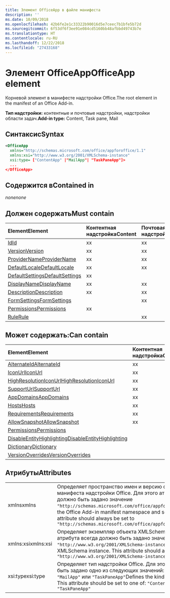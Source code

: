 ```yaml
---
title: Элемент OfficeApp в файле манифеста
description: ''
ms.date: 10/09/2018
ms.openlocfilehash: 42b6fe2e1c33322b90016d5e7ceec7b1bfe5b72d
ms.sourcegitcommit: 6f53df6f3ee91e084cd5160bb48afbbd49743b7e
ms.translationtype: HT
ms.contentlocale: ru-RU
ms.lasthandoff: 12/22/2018
ms.locfileid: "27433168"
---
```

# <a name="officeapp-element"></a><span data-ttu-id="c5d00-102">Элемент OfficeApp</span><span class="sxs-lookup"><span data-stu-id="c5d00-102">OfficeApp element</span></span>

<span data-ttu-id="c5d00-103">Корневой элемент в манифесте надстройки Office.</span><span class="sxs-lookup"><span data-stu-id="c5d00-103">The root element in the manifest of an Office Add-in.</span></span>

<span data-ttu-id="c5d00-104">**Тип надстройки:** контентные и почтовые надстройки, надстройки области задач.</span><span class="sxs-lookup"><span data-stu-id="c5d00-104">**Add-in type:** Content, Task pane, Mail</span></span>

## <a name="syntax"></a><span data-ttu-id="c5d00-105">Синтаксис</span><span class="sxs-lookup"><span data-stu-id="c5d00-105">Syntax</span></span>

```XML
<OfficeApp 
  xmlns="http://schemas.microsoft.com/office/appforoffice/1.1" 
  xmlns:xsi="http://www.w3.org/2001/XMLSchema-instance" 
  xsi:type= ["ContentApp" |"MailApp"| "TaskPaneApp"]>
  ...
</OfficeApp>
```

## <a name="contained-in"></a><span data-ttu-id="c5d00-106">Содержится в</span><span class="sxs-lookup"><span data-stu-id="c5d00-106">Contained in</span></span>

 <span data-ttu-id="c5d00-107">_none_</span><span class="sxs-lookup"><span data-stu-id="c5d00-107">_none_</span></span>

## <a name="must-contain"></a><span data-ttu-id="c5d00-108">Должен содержать</span><span class="sxs-lookup"><span data-stu-id="c5d00-108">Must contain</span></span>

|<span data-ttu-id="c5d00-109">**Element**</span><span class="sxs-lookup"><span data-stu-id="c5d00-109">**Element**</span></span>|<span data-ttu-id="c5d00-110">**Контентная надстройка**</span><span class="sxs-lookup"><span data-stu-id="c5d00-110">**Content**</span></span>|<span data-ttu-id="c5d00-111">**Почтовая надстройка**</span><span class="sxs-lookup"><span data-stu-id="c5d00-111">**Mail**</span></span>|<span data-ttu-id="c5d00-112">**TaskPane**</span><span class="sxs-lookup"><span data-stu-id="c5d00-112">**TaskPane**</span></span>|
|:-----|:-----|:-----|:-----|
|[<span data-ttu-id="c5d00-113">Id</span><span class="sxs-lookup"><span data-stu-id="c5d00-113">Id</span></span>](id.md)|<span data-ttu-id="c5d00-114">x</span><span class="sxs-lookup"><span data-stu-id="c5d00-114">x</span></span>|<span data-ttu-id="c5d00-115">x</span><span class="sxs-lookup"><span data-stu-id="c5d00-115">x</span></span>|<span data-ttu-id="c5d00-116">x</span><span class="sxs-lookup"><span data-stu-id="c5d00-116">x</span></span>|
|[<span data-ttu-id="c5d00-117">Version</span><span class="sxs-lookup"><span data-stu-id="c5d00-117">Version</span></span>](version.md)|<span data-ttu-id="c5d00-118">x</span><span class="sxs-lookup"><span data-stu-id="c5d00-118">x</span></span>|<span data-ttu-id="c5d00-119">x</span><span class="sxs-lookup"><span data-stu-id="c5d00-119">x</span></span>|<span data-ttu-id="c5d00-120">x</span><span class="sxs-lookup"><span data-stu-id="c5d00-120">x</span></span>|
|[<span data-ttu-id="c5d00-121">ProviderName</span><span class="sxs-lookup"><span data-stu-id="c5d00-121">ProviderName</span></span>](providername.md)|<span data-ttu-id="c5d00-122">x</span><span class="sxs-lookup"><span data-stu-id="c5d00-122">x</span></span>|<span data-ttu-id="c5d00-123">x</span><span class="sxs-lookup"><span data-stu-id="c5d00-123">x</span></span>|<span data-ttu-id="c5d00-124">x</span><span class="sxs-lookup"><span data-stu-id="c5d00-124">x</span></span>|
|[<span data-ttu-id="c5d00-125">DefaultLocale</span><span class="sxs-lookup"><span data-stu-id="c5d00-125">DefaultLocale</span></span>](defaultlocale.md)|<span data-ttu-id="c5d00-126">x</span><span class="sxs-lookup"><span data-stu-id="c5d00-126">x</span></span>|<span data-ttu-id="c5d00-127">x</span><span class="sxs-lookup"><span data-stu-id="c5d00-127">x</span></span>|<span data-ttu-id="c5d00-128">x</span><span class="sxs-lookup"><span data-stu-id="c5d00-128">x</span></span>|
|[<span data-ttu-id="c5d00-129">DefaultSettings</span><span class="sxs-lookup"><span data-stu-id="c5d00-129">DefaultSettings</span></span>](defaultsettings.md)|<span data-ttu-id="c5d00-130">x</span><span class="sxs-lookup"><span data-stu-id="c5d00-130">x</span></span>||<span data-ttu-id="c5d00-131">x</span><span class="sxs-lookup"><span data-stu-id="c5d00-131">x</span></span>|
|[<span data-ttu-id="c5d00-132">DisplayName</span><span class="sxs-lookup"><span data-stu-id="c5d00-132">DisplayName</span></span>](displayname.md)|<span data-ttu-id="c5d00-133">x</span><span class="sxs-lookup"><span data-stu-id="c5d00-133">x</span></span>|<span data-ttu-id="c5d00-134">x</span><span class="sxs-lookup"><span data-stu-id="c5d00-134">x</span></span>|<span data-ttu-id="c5d00-135">x</span><span class="sxs-lookup"><span data-stu-id="c5d00-135">x</span></span>|
|[<span data-ttu-id="c5d00-136">Description</span><span class="sxs-lookup"><span data-stu-id="c5d00-136">Description</span></span>](description.md)|<span data-ttu-id="c5d00-137">x</span><span class="sxs-lookup"><span data-stu-id="c5d00-137">x</span></span>|<span data-ttu-id="c5d00-138">x</span><span class="sxs-lookup"><span data-stu-id="c5d00-138">x</span></span>|<span data-ttu-id="c5d00-139">x</span><span class="sxs-lookup"><span data-stu-id="c5d00-139">x</span></span>|
|[<span data-ttu-id="c5d00-140">FormSettings</span><span class="sxs-lookup"><span data-stu-id="c5d00-140">FormSettings</span></span>](formsettings.md)||<span data-ttu-id="c5d00-141">x</span><span class="sxs-lookup"><span data-stu-id="c5d00-141">x</span></span>||
|[<span data-ttu-id="c5d00-142">Permissions</span><span class="sxs-lookup"><span data-stu-id="c5d00-142">Permissions</span></span>](permissions.md)|<span data-ttu-id="c5d00-143">x</span><span class="sxs-lookup"><span data-stu-id="c5d00-143">x</span></span>||<span data-ttu-id="c5d00-144">x</span><span class="sxs-lookup"><span data-stu-id="c5d00-144">x</span></span>|
|[<span data-ttu-id="c5d00-145">Rule</span><span class="sxs-lookup"><span data-stu-id="c5d00-145">Rule</span></span>](rule.md)||<span data-ttu-id="c5d00-146">x</span><span class="sxs-lookup"><span data-stu-id="c5d00-146">x</span></span>||

## <a name="can-contain"></a><span data-ttu-id="c5d00-147">Может содержать:</span><span class="sxs-lookup"><span data-stu-id="c5d00-147">Can contain</span></span>

|<span data-ttu-id="c5d00-148">**Element**</span><span class="sxs-lookup"><span data-stu-id="c5d00-148">**Element**</span></span>|<span data-ttu-id="c5d00-149">**Контентная надстройка**</span><span class="sxs-lookup"><span data-stu-id="c5d00-149">**Content**</span></span>|<span data-ttu-id="c5d00-150">**Почтовая надстройка**</span><span class="sxs-lookup"><span data-stu-id="c5d00-150">**Mail**</span></span>|<span data-ttu-id="c5d00-151">**TaskPane**</span><span class="sxs-lookup"><span data-stu-id="c5d00-151">**TaskPane**</span></span>|
|:-----|:-----|:-----|:-----|
|[<span data-ttu-id="c5d00-152">AlternateId</span><span class="sxs-lookup"><span data-stu-id="c5d00-152">AlternateId</span></span>](alternateid.md)|<span data-ttu-id="c5d00-153">x</span><span class="sxs-lookup"><span data-stu-id="c5d00-153">x</span></span>|<span data-ttu-id="c5d00-154">x</span><span class="sxs-lookup"><span data-stu-id="c5d00-154">x</span></span>|<span data-ttu-id="c5d00-155">x</span><span class="sxs-lookup"><span data-stu-id="c5d00-155">x</span></span>|
|[<span data-ttu-id="c5d00-156">IconUrl</span><span class="sxs-lookup"><span data-stu-id="c5d00-156">IconUrl</span></span>](iconurl.md)|<span data-ttu-id="c5d00-157">x</span><span class="sxs-lookup"><span data-stu-id="c5d00-157">x</span></span>|<span data-ttu-id="c5d00-158">x</span><span class="sxs-lookup"><span data-stu-id="c5d00-158">x</span></span>|<span data-ttu-id="c5d00-159">x</span><span class="sxs-lookup"><span data-stu-id="c5d00-159">x</span></span>|
|[<span data-ttu-id="c5d00-160">HighResolutionIconUrl</span><span class="sxs-lookup"><span data-stu-id="c5d00-160">HighResolutionIconUrl</span></span>](highresolutioniconurl.md)|<span data-ttu-id="c5d00-161">x</span><span class="sxs-lookup"><span data-stu-id="c5d00-161">x</span></span>|<span data-ttu-id="c5d00-162">x</span><span class="sxs-lookup"><span data-stu-id="c5d00-162">x</span></span>|<span data-ttu-id="c5d00-163">x</span><span class="sxs-lookup"><span data-stu-id="c5d00-163">x</span></span>|
|[<span data-ttu-id="c5d00-164">SupportUrl</span><span class="sxs-lookup"><span data-stu-id="c5d00-164">SupportUrl</span></span>](supporturl.md)|<span data-ttu-id="c5d00-165">x</span><span class="sxs-lookup"><span data-stu-id="c5d00-165">x</span></span>|<span data-ttu-id="c5d00-166">x</span><span class="sxs-lookup"><span data-stu-id="c5d00-166">x</span></span>|<span data-ttu-id="c5d00-167">x</span><span class="sxs-lookup"><span data-stu-id="c5d00-167">x</span></span>|
|[<span data-ttu-id="c5d00-168">AppDomains</span><span class="sxs-lookup"><span data-stu-id="c5d00-168">AppDomains</span></span>](appdomains.md)|<span data-ttu-id="c5d00-169">x</span><span class="sxs-lookup"><span data-stu-id="c5d00-169">x</span></span>|<span data-ttu-id="c5d00-170">x</span><span class="sxs-lookup"><span data-stu-id="c5d00-170">x</span></span>|<span data-ttu-id="c5d00-171">x</span><span class="sxs-lookup"><span data-stu-id="c5d00-171">x</span></span>|
|[<span data-ttu-id="c5d00-172">Hosts</span><span class="sxs-lookup"><span data-stu-id="c5d00-172">Hosts</span></span>](hosts.md)|<span data-ttu-id="c5d00-173">x</span><span class="sxs-lookup"><span data-stu-id="c5d00-173">x</span></span>|<span data-ttu-id="c5d00-174">x</span><span class="sxs-lookup"><span data-stu-id="c5d00-174">x</span></span>|<span data-ttu-id="c5d00-175">x</span><span class="sxs-lookup"><span data-stu-id="c5d00-175">x</span></span>|
|[<span data-ttu-id="c5d00-176">Requirements</span><span class="sxs-lookup"><span data-stu-id="c5d00-176">Requirements</span></span>](requirements.md)|<span data-ttu-id="c5d00-177">x</span><span class="sxs-lookup"><span data-stu-id="c5d00-177">x</span></span>|<span data-ttu-id="c5d00-178">x</span><span class="sxs-lookup"><span data-stu-id="c5d00-178">x</span></span>|<span data-ttu-id="c5d00-179">x</span><span class="sxs-lookup"><span data-stu-id="c5d00-179">x</span></span>|
|[<span data-ttu-id="c5d00-180">AllowSnapshot</span><span class="sxs-lookup"><span data-stu-id="c5d00-180">AllowSnapshot</span></span>](allowsnapshot.md)|<span data-ttu-id="c5d00-181">x</span><span class="sxs-lookup"><span data-stu-id="c5d00-181">x</span></span>|||
|[<span data-ttu-id="c5d00-182">Permissions</span><span class="sxs-lookup"><span data-stu-id="c5d00-182">Permissions</span></span>](permissions.md)||<span data-ttu-id="c5d00-183">x</span><span class="sxs-lookup"><span data-stu-id="c5d00-183">x</span></span>||
|[<span data-ttu-id="c5d00-184">DisableEntityHighlighting</span><span class="sxs-lookup"><span data-stu-id="c5d00-184">DisableEntityHighlighting</span></span>](disableentityhighlighting.md)||<span data-ttu-id="c5d00-185">x</span><span class="sxs-lookup"><span data-stu-id="c5d00-185">x</span></span>||
|[<span data-ttu-id="c5d00-186">Dictionary</span><span class="sxs-lookup"><span data-stu-id="c5d00-186">Dictionary</span></span>](dictionary.md)|||<span data-ttu-id="c5d00-187">x</span><span class="sxs-lookup"><span data-stu-id="c5d00-187">x</span></span>|
|[<span data-ttu-id="c5d00-188">VersionOverrides</span><span class="sxs-lookup"><span data-stu-id="c5d00-188">VersionOverrides</span></span>](versionoverrides.md)||<span data-ttu-id="c5d00-189">x</span><span class="sxs-lookup"><span data-stu-id="c5d00-189">x</span></span>||

## <a name="attributes"></a><span data-ttu-id="c5d00-190">Атрибуты</span><span class="sxs-lookup"><span data-stu-id="c5d00-190">Attributes</span></span>

|||
|:-----|:-----|
|<span data-ttu-id="c5d00-191">xmlns</span><span class="sxs-lookup"><span data-stu-id="c5d00-191">xmlns</span></span>|<span data-ttu-id="c5d00-p101">Определяет пространство имен и версию схемы для манифеста надстройки Office. Для этого атрибута всегда должно быть задано значение `"http://schemas.microsoft.com/office/appforoffice/1.1"`.</span><span class="sxs-lookup"><span data-stu-id="c5d00-p101">Defines the Office Add-in manifest namespace and schema version. This attribute should always be set to  `"http://schemas.microsoft.com/office/appforoffice/1.1"`</span></span>|
|<span data-ttu-id="c5d00-194">xmlns:xsi</span><span class="sxs-lookup"><span data-stu-id="c5d00-194">xmlns:xsi</span></span>|<span data-ttu-id="c5d00-p102">Определяет экземпляр объекта XMLSchema. Для этого атрибута всегда должно быть задано значение `"http://www.w3.org/2001/XMLSchema-instance"`.</span><span class="sxs-lookup"><span data-stu-id="c5d00-p102">Defines the XMLSchema instance. This attribute should always be set to  `"http://www.w3.org/2001/XMLSchema-instance"`</span></span>|
|<span data-ttu-id="c5d00-197">xsi:type</span><span class="sxs-lookup"><span data-stu-id="c5d00-197">xsi:type</span></span>|<span data-ttu-id="c5d00-p103">Определяет тип надстройки Office. Для этого атрибута должно быть задано одно из следующих значений: `"ContentApp"`, `"MailApp"` или `"TaskPaneApp"`</span><span class="sxs-lookup"><span data-stu-id="c5d00-p103">Defines the kind of Office Add-in. This attribute should be set to one of:  `"ContentApp"`,  `"MailApp"`, or  `"TaskPaneApp"`</span></span>|
